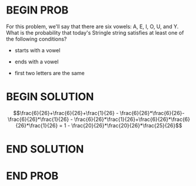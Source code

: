 # BEGIN PROB

For this problem, we'll say that there are six vowels: A, E, I, O, U, and Y. What is the probability that today's Stringle string satisfies at least one of the following conditions?

-   starts with a vowel

-   ends with a vowel

-   first two letters are the same

# BEGIN SOLUTION

$$\frac{6}{26}+\frac{6}{26}+\frac{1}{26} - \frac{6}{26}*\frac{6}{26}-\frac{6}{26}*\frac{1}{26} - \frac{6}{26}*\frac{1}{26}+\frac{6}{26}*\frac{6}{26}*\frac{1}{26} = 1 - \frac{20}{26}*\frac{20}{26}*\frac{25}{26}$$

# END SOLUTION

# END PROB